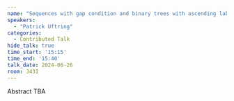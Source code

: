 ```yaml
---
name: "Sequences with gap condition and binary trees with ascending labels"
speakers:
  - "Patrick Uftring"
categories:
  - Contributed Talk
hide_talk: true
time_start: '15:15'
time_end: '15:40'
talk_date: 2024-06-26
room: J431
---
```


Abstract TBA
